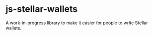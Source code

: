 # js-stellar-wallets

A work-in-progress library to make it easier for people to write Stellar
wallets.
